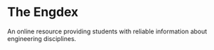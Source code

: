 # The Engdex
An online resource providing students with reliable information about engineering disciplines.
